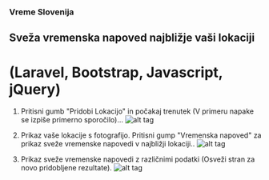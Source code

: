 ### Vreme Slovenija
## Sveža vremenska napoved najbližje vaši lokaciji
# (Laravel, Bootstrap, Javascript, jQuery)

1. Pritisni gumb "Pridobi Lokacijo" in počakaj trenutek (V primeru napake se izpiše primerno sporočilo)...
![alt tag](http://s32.postimg.org/4oeadtumt/image.jpg)

2. Prikaz vaše lokacije s fotografijo. Pritisni gump "Vremenska napoved" za prikaz sveže vremenske napovedi v najbližji lokaciji..
![alt tag](http://s32.postimg.org/m1kwhoyfp/image.jpg)

3. Prikaz sveže vremenske napovedi z različnimi podatki (Osveži stran za novo pridobljene rezultate).
![alt tag](http://s32.postimg.org/7kfq3iwd1/image.jpg)

